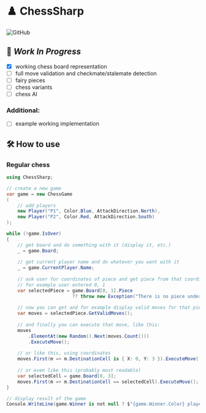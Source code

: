 # ♟️ ChessSharp

![GitHub](https://img.shields.io/github/license/kacperwyczawski/ConsoleChess)

## :toolbox: *Work In Progress*

- [x] working chess board representation
- [ ] full move validation and checkmate/stalemate detection
- [ ] fairy pieces
- [ ] chess variants
- [ ] chess AI

### Additional:

- [ ] example working implementation

## :hammer_and_wrench: How to use

### Regular chess

```csharp
using ChessSharp;

// create a new game
var game = new ChessGame
(
    // add players
    new Player("P1", Color.Blue, AttackDirection.North),
    new Player("P2", Color.Red, AttackDirection.South)
);

while (!game.IsOver)
{
    // get board and do something with it (display it, etc.)
    _ = game.Board;
    
    // get current player name and do whatever you want with it
    _ = game.CurrentPlayer.Name;
    
    // ask user for coordinates of piece and get piece from that coordinates
    // for example user entered 0, 1
    var selectedPiece = game.Board[0, 1].Piece
                        ?? throw new Exception("There is no piece under given coordinates");
                        
    // now you can get and for example display valid moves for that piece
    var moves = selectedPiece.GetValidMoves();
    
    // and finally you can execute that move, like this:
    moves
        .ElementAt(new Random().Next(moves.Count()))
        .ExecuteMove();
        
    // or like this, using coordinates
    moves.First(m => m.DestinationCell is { X: 0, Y: 3 }).ExecuteMove();
    
    // or even like this (probably most readable)
    var selectedCell = game.Board[0, 3];
    moves.First(m => m.DestinationCell == selectedCell).ExecuteMove();
}

// display result of the game
Console.WriteLine(game.Winner is not null ? $"{game.Winner.Color} player won!" : "Stalemate!");
```

